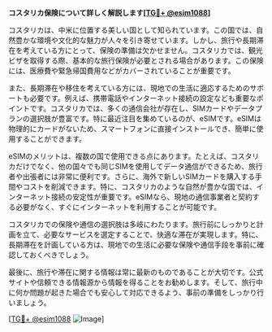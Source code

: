 **コスタリカ保険について詳しく解説します[[TG💪+ @esim1088](https://t.me/s/esim1088)]**

コスタリカは、中米に位置する美しい国として知られています。この国では、自然豊かな環境や文化的な魅力が人々を引き寄せています。しかし、旅行や長期滞在を考えている方にとって、保険の準備は欠かせません。コスタリカでは、観光ビザを取得する際、基本的な旅行保険が必要とされる場合があります。この保険には、医療費や緊急帰国費用などがカバーされていることが重要です。

また、長期滞在や移住を考えている方には、現地での生活に適応するためのサポートも必要です。例えば、携帯電話やインターネット接続の設定なども重要なポイントです。コスタリカでは、多くの通信会社が存在し、SIMカードやデータプランの選択肢が豊富です。特に最近注目を集めているのが、eSIMです。eSIMは物理的にカードがないため、スマートフォンに直接インストールでき、簡単に使用することができます。

eSIMのメリットは、複数の国で使用できる点にあります。たとえば、コスタリカだけでなく、他の国々でも同じSIMを使用してデータ通信ができるため、旅行者や出張者には非常に便利です。さらに、海外で新しいSIMカードを購入する手間やコストを削減できます。特に、コスタリカのような自然が豊かな国では、インターネット接続の安定性が重要です。eSIMなら、現地の通信事業者と契約する必要がなく、すぐにインターネットを利用することが可能です。

コスタリカでの保険や通信の選択肢は多岐にわたります。旅行前にしっかりと計画を立て、必要なサービスを選定することで、快適な滞在が実現します。特に、長期滞在を計画している方は、現地での生活に必要な保険や通信手段を事前に確認しておくべきでしょう。

最後に、旅行や滞在に関する情報は常に最新のものであることが大切です。公式サイトや信頼できる情報源から情報を得ることをお勧めします。そして、旅行中に何か問題が起きた場合でも安心して対応できるよう、事前の準備をしっかり行いましょう。

[[TG💪+ @esim1088](https://t.me/s/esim1088) ![Image](https://i.postimg.cc/Y0z9fWf4/image.png)]